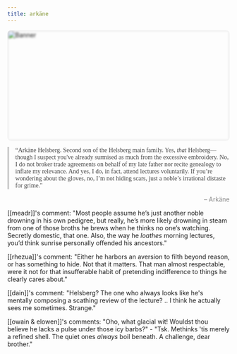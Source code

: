 ```yaml
---
title: arkäne
---
```

<link href="https://fonts.googleapis.com/css2?family=Great+Vibes&display=swap" rel="stylesheet"><div style="position:relative;width:100%;height:250px;overflow:hidden;border-radius:8px;"><img src="{{ site.baseurl }}/assets/aARcpBUbdol9O5E4BaQEV.webp" alt="Banner" style="width:100%;height:100%;object-fit:cover;object-position:top;filter:blur(2px);position:absolute;top:0;left:0;z-index:1;"><div style="position: relative; z-index: 2; height: 100vh; width: 100%; display: flex; align-items: center; justify-content: center; flex-direction: column; text-align: center; padding: 0 20px; box-sizing: border-box;">
  <span style="font-family: 'Great Vibes', cursive; font-size: 5vw; max-font-size: 70px; color: white; text-shadow: 2px 2px 6px rgba(0,0,0,0.6);">Arkäne Helsberg</span></div></div>
<div style="font-family: Georgia, serif; font-size: 1em; color: #444; border-left: 4px solid #ccc; padding-left: 1em; margin: 1em 0;">“Arkäne Helsberg. Second son of the Helsberg main family. Yes, <em>that</em> Helsberg—though I suspect you've already surmised as much from the excessive embroidery. No, I do not broker trade agreements on behalf of my late father nor recite genealogy to inflate my relevance. And yes, I do, in fact, attend lectures voluntarily.  If you’re wondering about the gloves, no, I’m not hiding scars, just a noble’s irrational distaste for grime."</div><span style="display: block; margin-top: 0.5em; text-align: right; color: #888;">– Arkäne</span>

[[meadr]]'s comment:
"Most people assume he’s just another noble drowning in his own pedigree, but really, he’s more likely drowning in steam from one of those broths he brews when he thinks no one’s watching. Secretly domestic, that one. Also, the way he _loathes_ morning lectures, you’d think sunrise personally offended his ancestors."

[[rhezua]]'s comment:
"Either he harbors an aversion to filth beyond reason, or has something to hide. Not that it matters. That man almost respectable, were it not for that insufferable habit of pretending indifference to things he clearly cares about."

[[dain]]'s comment:
"Helsberg? The one who always looks like he's mentally composing a scathing review of the lecture? .. I think he actually sees me sometimes. Strange."

[[owain & elowen]]'s comments:
"Oho, what glacial wit! Wouldst thou believe he lacks a pulse under those icy barbs?" - "Tsk. Methinks 'tis merely a refined shell. The quiet ones _always_ boil beneath. A challenge, dear brother."